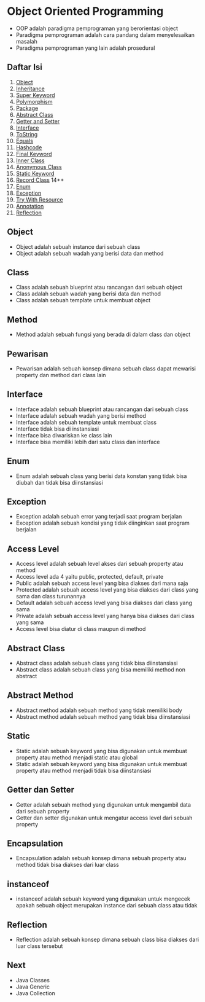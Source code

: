 # Object Oriented Programming

- OOP adalah paradigma pemprograman yang berorientasi object
- Paradigma pemprograman adalah cara pandang dalam menyelesaikan masalah
- Paradigma pemprograman yang lain adalah prosedural

## Daftar Isi

1. [Object](./src/Object.java)
2. [Inheritance](./src/Inheritance.java)
3. [Super Keyword](./src/SuperKeyword.java)
4. [Polymorphism](./src/Polymorphism.java)
5. [Package](./src/Package.java)
6. [Abstract Class](./src/AbstractClass.java)
7. [Getter and Setter](./src/GetterSetter.java)
8. [Interface](./src/Interface.java)
9. [ToString](./src/ToString.java)
10. [Equals](./src/Equals.java)
11. [Hashcode](./src/HashCode.java)
12. [Final Keyword](./src/FinalKeyword.java)
13. [Inner Class](./src/InnerClass.java)
14. [Anonymous Class](./src/AnonymousClass.java)
15. [Static Keyword](./src/StaticKeyword.java)
16. [Record Class](./src/RecordClass.java)  14++
17. [Enum](./src/Enum.java)
18. [Exception](./src/Exception.java)
19. [Try With Resource](./src/TryWithResource.java)
20. [Annotation](./src/Annotation.java)
21. [Reflection](./src/Reflection.java)

## Object

- Object adalah sebuah instance dari sebuah class
- Object adalah sebuah wadah yang berisi data dan method

## Class

- Class adalah sebuah blueprint atau rancangan dari sebuah object
- Class adalah sebuah wadah yang berisi data dan method
- Class adalah sebuah template untuk membuat object

## Method

- Method adalah sebuah fungsi yang berada di dalam class dan object

## Pewarisan

- Pewarisan adalah sebuah konsep dimana sebuah class dapat mewarisi property dan method dari class lain

## Interface

- Interface adalah sebuah blueprint atau rancangan dari sebuah class
- Interface adalah sebuah wadah yang berisi method
- Interface adalah sebuah template untuk membuat class
- Interface tidak bisa di instansiasi
- Interface bisa diwariskan ke class lain
- Interface bisa memiliki lebih dari satu class dan interface

## Enum

- Enum adalah sebuah class yang berisi data konstan yang tidak bisa diubah dan tidak bisa diinstansiasi

## Exception

- Exception adalah sebuah error yang terjadi saat program berjalan
- Exception adalah sebuah kondisi yang tidak diinginkan saat program berjalan

## Access Level

- Access level adalah sebuah level akses dari sebuah property atau method
- Access level ada 4 yaitu public, protected, default, private
- Public adalah sebuah access level yang bisa diakses dari mana saja
- Protected adalah sebuah access level yang bisa diakses dari class yang sama dan class turunannya
- Default adalah sebuah access level yang bisa diakses dari class yang sama
- Private adalah sebuah access level yang hanya bisa diakses dari class yang sama
- Access level bisa diatur di class maupun di method

## Abstract Class

- Abstract class adalah sebuah class yang tidak bisa diinstansiasi
- Abstract class adalah sebuah class yang bisa memiliki method non abstract

## Abstract Method

- Abstract method adalah sebuah method yang tidak memiliki body
- Abstract method adalah sebuah method yang tidak bisa diinstansiasi

## Static

- Static adalah sebuah keyword yang bisa digunakan untuk membuat property atau method menjadi static atau global
- Static adalah sebuah keyword yang bisa digunakan untuk membuat property atau method menjadi tidak bisa diinstansiasi

## Getter dan Setter

- Getter adalah sebuah method yang digunakan untuk mengambil data dari sebuah property
- Getter dan setter digunakan untuk mengatur access level dari sebuah property

## Encapsulation

- Encapsulation adalah sebuah konsep dimana sebuah property atau method tidak bisa diakses dari luar class

## instanceof

- instanceof adalah sebuah keyword yang digunakan untuk mengecek apakah sebuah object merupakan instance dari sebuah class atau tidak

## Reflection

- Reflection adalah sebuah konsep dimana sebuah class bisa diakses dari luar class tersebut

## Next

- Java Classes
- Java Generic
- Java Collection